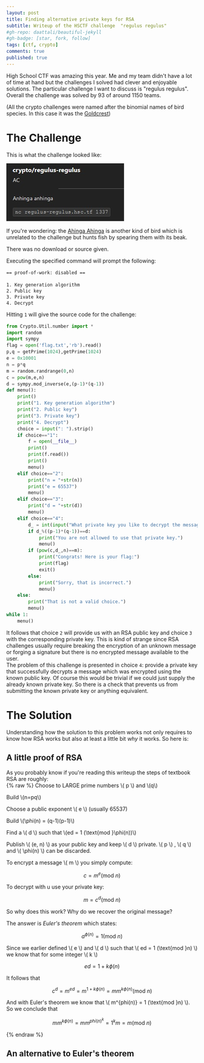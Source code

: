 ```yaml
---
layout: post
title: Finding alternative private keys for RSA
subtitle: Writeup of the HSCTF challenge  "regulus regulus"
#gh-repo: daattali/beautiful-jekyll
#gh-badge: [star, fork, follow]
tags: [ctf, crypto]
comments: true
published: true
---
```


High School CTF was amazing this year. Me and my team didn't have a lot of time at hand but the challenges I solved had clever and enjoyable solutions. The particular challenge I want to discuss is "regulus regulus". Overall the challenge was solved by 93 of around 1150 teams.  

(All the crypto challenges were named after the binomial names of bird species. In this case it was the [Goldcrest](https://en.wikipedia.org/wiki/Goldcrest))

# The Challenge

This is what the challenge looked like:

![Regulus Regulus: nc regulus-regulus.hsc.tf 1337](/assets/img/regulus-reguls-desc.jpg)

If you're wondering: the [Ahinga Ahinga](https://en.wikipedia.org/wiki/Anhinga) is another kind of bird which is unrelated to the challenge but hunts fish by spearing them with its beak.  

There was no download or source given.  

Executing the specified command will prompt the following:

```
== proof-of-work: disabled ==

1. Key generation algorithm
2. Public key
3. Private key
4. Decrypt
```

Hitting `1` will give the source code for the challenge:

```python
from Crypto.Util.number import *
import random
import sympy
flag = open('flag.txt','rb').read()
p,q = getPrime(1024),getPrime(1024)
e = 0x10001
n = p*q
m = random.randrange(0,n)
c = pow(m,e,n)
d = sympy.mod_inverse(e,(p-1)*(q-1))
def menu():
    print()
    print("1. Key generation algorithm")
    print("2. Public key")
    print("3. Private key")
    print("4. Decrypt")
    choice = input(": ").strip()
    if choice=="1":
        f = open(__file__)
        print()
        print(f.read())
        print()
        menu()
    elif choice=="2":
        print("n = "+str(n))
        print("e = 65537")
        menu()
    elif choice=="3":
        print("d = "+str(d))
        menu()
    elif choice=="4":
        d_ = int(input("What private key you like to decrypt the message with?\n : "))
        if d_%((p-1)*(q-1))==d:
            print("You are not allowed to use that private key.")
            menu()
        if (pow(c,d_,n)==m):
            print("Congrats! Here is your flag:")
            print(flag)
            exit()
        else:
            print("Sorry, that is incorrect.")
            menu()
    else:
        print("That is not a valid choice.")
        menu()
while 1:
    menu()
```

It follows that choice `2` will provide us with an RSA public key and choice `3` with the corresponding private key. This is kind of strange since RSA challenges usually require breaking the encryption of an unknown message or forging a signature but there is no encrypted message available to the user.  
The problem of this challenge is presented in choice `4`: provide a private key that successfully decrypts a message which was encrypted using the known public key. Of course this would be trivial if we could just supply the already known private key. So there is a check that prevents us from submitting the known private key or anything equivalent. 

# The Solution

Understanding how the solution to this problem works not only requires to know how RSA works but also at least a little bit *why* it works. So here is:

## A little proof of RSA
As you probably know if you're reading this writeup the steps of textbook RSA are roughly:  
{% raw %}
Choose to LARGE prime  numbers \\( p \\) and \\(q\\)

Build \\(n=pq\\)

Choose a public exponent \\( e \\) (usually 65537)

Build \\(\phi(n) = (q-1)(p-1)\\)

Find a \\( d \\) such that \\(ed = 1 (\text{mod }\phi(n))\\)

Publish \\( (e, n) \\) as your public key and keep \\( d \\) private. \\( p \\) , \\( q \\) and \\( \phi(n) \\) can be discarded.

To encrypt a message \\( m \\) you simply compute:

$$ c = m^e (\text{mod }n) $$

To decrypt with u use your private key:

$$ m = c^d (\text{mod }n) $$

So why does this work? Why do we recover the original message? 

The answer is *Euler's theorem* which states:

$$ a^{\phi(n)} = 1 (\text{mod } n) $$

Since we earlier defined \\( e \\) and \\( d \\) such that \\( ed = 1 (\text{mod }n) \\) we know that for some integer \\( k \\)

$$ ed = 1 + k\phi(n) $$

It follows that

$$ c^d = m^{ed} = m^{1 + k\phi(n)} = mm^{k\phi(n)}(\text{mod }n) $$

And with Euler's theorem we know that \\( m^{phi(n)} = 1 (\text{mod }n) \\). So  we conclude that

$$ mm^{k\phi(n)} = mm^{phi(n)}^k = 1^km = m (\text{mod }n) $$

{% endraw %}

## An alternative to Euler's theorem